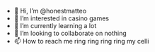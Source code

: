 - 👋 Hi, I’m @honestmatteo
- 👀 I’m interested in casino games
- 🌱 I’m currently learning a lot
- 💞️ I’m looking to collaborate on nothing
- 📫 How to reach me ring ring ring ring my celli

